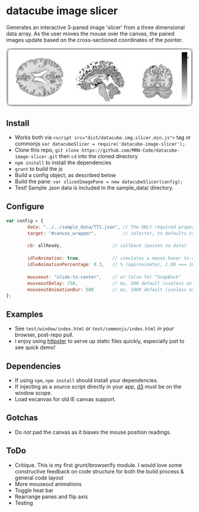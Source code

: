 datacube image slicer
======

Generates an interactive 3-paned image 'slicer' from a three dimensional data array.  As the user moves the mouse over the canvas, the paired images update based on the cross-sectioned coordinates of the pointer.

![](https://raw.githubusercontent.com/MRN-Code/datacube-image-slicer/master/img/mri_animated.gif)

## Install
* Works both via `<script src="dist/datacube.img.slicer.min.js">` tag or commonjs `var datacubeSlicer = require('datacube-image-slicer');`.
* Clone this repo, `git clone https://github.com/MRN-Code/datacube-image-slicer.git` then `cd` into the cloned directory
* `npm install` to install the dependencies
* `grunt` to build the js
* Build a config object, as described below
* Build the pane: ```var slicedImagePane = new datacubeSlicer(config);```
* Test!  Sample .json data is included in the sample_data/ directory.

## Configure
```javascript
var config = {
        data: "../../sample_data/TT1.json", // The ONLY required property
        target: "#canvas_wrapper",          // selector, to defaults to body

        cb: allReady,                   // callback (passes no data)

        idleAnimation: true,            // simulates a mouse hover to catch the user's eye
        idleAnimationPercentage: 0.3,   // % (approximate), 1.00 === 100%, 0.50 === 50%, etc.  Note, a safety time buffer is added to each async frame render, but no failsafes are put on this.  90%-100% is not recommended until further proofing is builtin/tested.

        mouseout: "slide-to-center",    // or false for "SnapBack"
        mouseoutDelay: 750,             // ms, 500 default (useless on SnapBack)
        mouseoutAnimationDur: 500       // ms, 1000 default (useless on SnapBack)
};
```

## Examples
* See `test/window/index.html` or `test/commonjs/index.html` in your browser, post-repo pull.
* I enjoy using [httpster](https://www.npmjs.org/package/httpster) to serve up static files quickly, especially just to see quick demo!

## Dependencies
* If using `npm`, `npm install` should install your dependencies.
* If injecting as a source script directly in your app, [d3](http://d3js.org/) must be on the window scope.
* Load excanvas for old IE canvas support.

## Gotchas
* Do *not* pad the canvas as it biases the mouse position readings.

## ToDo
* Critique.  This is my first grunt/browserify module.  I would love some constructive feedback on code structure for both the build process & general code layout
* More mouseout animations
* Toggle heat bar
* Rearrange panes and flip axis
* Testing
